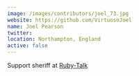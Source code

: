 ```yaml
---
image: /images/contributors/joel_73.jpg 
website: https://github.com/VirtuosoJoel
name: Joel Pearson
twitter: 
location: Northampton, England
active: false
---
```


Support sheriff at 
<a href="http://www.ruby-lang.org/en/community/mailing-lists/">Ruby-Talk</a>
